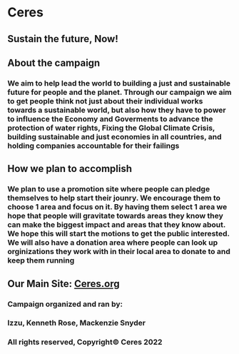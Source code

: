 # Ceres

## Sustain the future, Now!

## About the campaign

### We aim to help lead the world to building a just and sustainable future for people and the planet. Through our campaign we aim to get people think not just about their individual works towards a sustainable world, but also how they have to power to influence the Economy and Goverments to advance the protection of water rights, Fixing the Global Climate Crisis, building sustainable and just economies in all countries, and holding companies accountable for their failings

## How we plan to accomplish

### We plan to use a promotion site where people can pledge themselves to help start their jounry. We encourage them to choose 1 area and focus on it. By having them select 1 area we hope that people will gravitate towards areas they know they can make the biggest impact and areas that they know about. We hope this will start the motions to get the public interested. We will also have a donation area where people can look up orginizations they work with in their local area to donate to and keep them running

## Our Main Site: [Ceres.org](https://www.ceres.org/)

### Campaign organized and ran by:

### Izzu, Kenneth Rose, Mackenzie Snyder

### All rights reserved, Copyright© Ceres 2022
